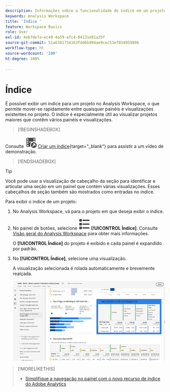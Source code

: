 ```yaml
---
description: Informações sobre a funcionalidade do índice em um projeto do Workspace
keywords: Analysis Workspace
title: 'Índice '
feature: Workspace Basics
role: User
exl-id: 4eb7de7a-ec40-4a59-afc4-94131e91a35f
source-git-commit: 51a6341734163fdd6b994ae9cec53ef034959896
workflow-type: ht
source-wordcount: '200'
ht-degree: 100%

---
```


# Índice 

É possível exibir um índice para um projeto no Analysis Workspace, o que permite mover-se rapidamente entre quaisquer painéis e visualizações existentes no projeto.  O índice é especialmente útil ao visualizar projetos maiores que contêm vários painéis e visualizações.

>[!BEGINSHADEBOX]

Consulte ![VideoCheckedOut](/help/assets/icons/VideoCheckedOut.svg) [Criar um índice](https://video.tv.adobe.com/v/26990/?quality=12&learn=on){target="_blank"} para assistir a um vídeo de demonstração.

>[!ENDSHADEBOX]


>[!TIP]
>
>Você pode usar a visualização de cabeçalho da seção para identificar e articular uma seção em um painel que contém várias visualizações. Esses cabeçalhos de seção também são mostrados como entradas no índice.
>


Para exibir o índice de um projeto:

1. No Analysis Workspace, vá para o projeto em que deseja exibir o índice.

1. No painel de botões, selecione ![ViewList](/help/assets/icons/ViewList.svg) **[!UICONTROL Índice]**. Consulte [Visão geral do Analysis Workspace](/help/analysis-workspace/home.md) para obter mais informações.<br/>

   O **[!UICONTROL Índice]** do projeto é exibido e cada painel é expandido por padrão.

1. No **[!UICONTROL Índice]**, selecione uma visualização.<br/>

   A visualização selecionada é rolada automaticamente e brevemente realçada.

   ![Índice realçado](assets/toc-highlighted.png)


>[!MORELIKETHIS]
>
>* [Simplifique a navegação no painel com o novo recurso de índice do Adobe Analytics](https://experienceleaguecommunities.adobe.com/t5/adobe-analytics-blogs/simplify-dashboard-navigation-with-the-new-table-of-contents/ba-p/731284?profile.language=pt)
